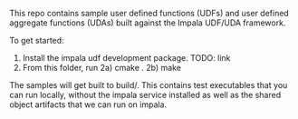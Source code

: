 This repo contains sample user defined functions (UDFs) and user defined aggregate functions (UDAs)
built against the Impala UDF/UDA framework.

To get started:
  1) Install the impala udf development package. TODO: link
  2) From this folder, run
    2a) cmake .
    2b) make

The samples will get built to build/. This contains test executables that you can run locally, without
the impala service installed as well as the shared object artifacts that we can run on impala.


